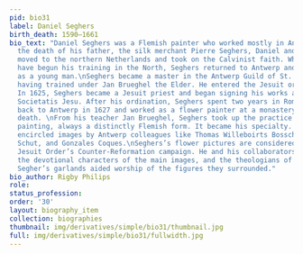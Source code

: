 ```yaml
---
pid: bio31
label: Daniel Seghers
birth_death: 1590–1661
bio_text: "Daniel Seghers was a Flemish painter who worked mostly in Antwerp. After
  the death of his father, the silk merchant Pierre Seghers, Daniel and his mother
  moved to the northern Netherlands and took on the Calvinist faith. While he may
  have begun his training in the North, Seghers returned to Antwerp and Catholicism
  as a young man.\nSeghers became a master in the Antwerp Guild of St. Luke in 1611,
  having trained under Jan Brueghel the Elder. He entered the Jesuit order in 1614.
  In 1625, Seghers became a Jesuit priest and began signing his works as Daniel Seghers
  Societatis Jesu. After his ordination, Seghers spent two years in Rome, but he moved
  back to Antwerp in 1627 and worked as a flower painter at a monastery until his
  death. \nFrom his teacher Jan Brueghel, Seghers took up the practice of garland
  painting, always a distinctly Flemish form. It became his specialty. His garlands
  encircled images by Antwerp colleagues like Thomas Willeboirts Bosschaert, Cornelis
  Schut, and Gonzales Coques.\nSeghers’s flower pictures are considered part of the
  Jesuit Order’s Counter-Reformation campaign. He and his collaborators emphasized
  the devotional characters of the main images, and the theologians of his Order believed
  Segher’s garlands aided worship of the figures they surrounded."
bio_author: Rigby Philips
role:
status_profession:
order: '30'
layout: biography_item
collection: biographies
thumbnail: img/derivatives/simple/bio31/thumbnail.jpg
full: img/derivatives/simple/bio31/fullwidth.jpg
---
```

